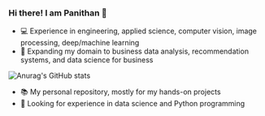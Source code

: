 ### Hi there! I am Panithan 👋
- :computer: Experience in engineering, applied science, computer vision, image processing, deep/machine learning
- :beginner: Expanding my domain to business data analysis, recommendation systems, and data science for business

![Anurag's GitHub stats](https://github-readme-stats.vercel.app/api?username=PanithanS&rank_icon=github)

- 📚 My personal repository, mostly for my hands-on projects
- 🔎 Looking for experience in data science and Python programming


